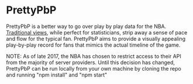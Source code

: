 PrettyPbP
======

PrettyPbP is a better way to go over play by play data for the NBA. [Traditional views](https://stats.nba.com/game/0021700833/playbyplay/), while perfect for statisticians, strip away a sense of pace and flow for the typical fan. PrettyPbP aims to provide a visually appealing play-by-play record for fans that mimics the actual timeline of the game.

NOTE: As of late 2017, the NBA has chosen to restrict access to their API from the majority of server providers. Until this decision has changed, PrettyPbP can be run locally from your own machine by cloning the repo and running "npm install" and "npm start"

